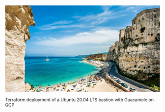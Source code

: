 ![Intro](./docs/lipari.jpg)

Terraform deployment of a Ubuntu 20.04 LTS bastion with Guacamole on GCP